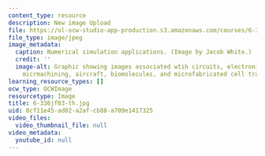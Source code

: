 ```yaml
---
content_type: resource
description: New image Upload
file: https://ol-ocw-studio-app-production.s3.amazonaws.com/courses/6-336j-introduction-to-numerical-simulation-sma-5211-fall-2003/0cf11e45ad02a2afcb88a709e1417325_6-336jf03-th.jpg
file_type: image/jpeg
image_metadata:
  caption: Numerical simulation applications. (Image by Jacob White.)
  credit: ''
  image-alt: Graphic showing images associated wtih circuits, electronic packaging,
    micrmachining, aircraft, biomolecules, and microfabricated cell traps.
learning_resource_types: []
ocw_type: OCWImage
resourcetype: Image
title: 6-336jf03-th.jpg
uid: 0cf11e45-ad02-a2af-cb88-a709e1417325
video_files:
  video_thumbnail_file: null
video_metadata:
  youtube_id: null
---
```

